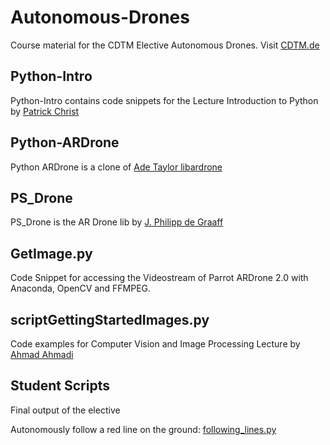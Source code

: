 # Autonomous-Drones
Course material for the CDTM Elective Autonomous Drones. Visit [CDTM.de](http://www.cdtm.de)

## Python-Intro
Python-Intro contains code snippets for the Lecture Introduction to Python by [Patrick Christ](https://github.com/PatrickChrist)

## Python-ARDrone
Python ARDrone is a clone of [Ade Taylor libardrone](https://github.com/adetaylor/python-ardrone)

## PS_Drone
PS_Drone is the AR Drone lib by [J. Philipp de Graaff](http://www.playsheep.de/drone/)

## GetImage.py
Code Snippet for accessing the Videostream of Parrot ARDrone 2.0 with Anaconda, OpenCV and FFMPEG.

## scriptGettingStartedImages.py
Code examples for Computer Vision and Image Processing Lecture by [Ahmad Ahmadi](http://campar.in.tum.de/Main/AhmadAhmadi) 

## Student Scripts
Final output of the elective

Autonomously follow a red line on the ground: [following_lines.py](../following_lines.py)